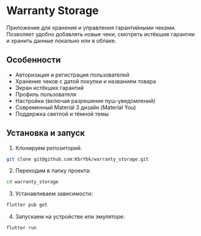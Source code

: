# Warranty Storage

Приложение для хранения и управления гарантийными чеками.  
Позволяет удобно добавлять новые чеки, смотреть истёкшие гарантии и хранить данные локально или в облаке.

## Особенности

- Авторизация и регистрация пользователей
- Хранение чеков с датой покупки и названием товара
- Экран истёкших гарантий
- Профиль пользователя
- Настройки (включая разрешение пуш-уведомлений)
- Современный Material 3 дизайн (Material You)
- Поддержка светлой и тёмной темы

## Установка и запуск

1. Клонируем репозиторий:
```bash
git clone git@github.com:KbrYbk/warranty_storage.git 
```
2. Переходим в папку проекта:
```bash
cd warranty_storage
```
3. Устанавливаем зависимости:
```bash
flutter pub get
```
4. Запускаем на устройстве или эмуляторе:
```bash
flutter run
```